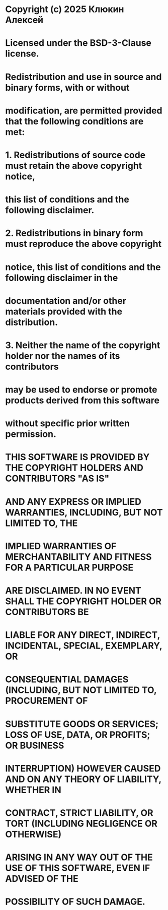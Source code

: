 # Copyright (c) 2025 Клюкин Алексей

# Licensed under the BSD-3-Clause license.

# Redistribution and use in source and binary forms, with or without
# modification, are permitted provided that the following conditions are met:

# 1. Redistributions of source code must retain the above copyright notice,
#    this list of conditions and the following disclaimer.
#
# 2. Redistributions in binary form must reproduce the above copyright
#    notice, this list of conditions and the following disclaimer in the
#    documentation and/or other materials provided with the distribution.

# 3. Neither the name of the copyright holder nor the names of its contributors
#    may be used to endorse or promote products derived from this software
#    without specific prior written permission.

# THIS SOFTWARE IS PROVIDED BY THE COPYRIGHT HOLDERS AND CONTRIBUTORS "AS IS"
# AND ANY EXPRESS OR IMPLIED WARRANTIES, INCLUDING, BUT NOT LIMITED TO, THE
# IMPLIED WARRANTIES OF MERCHANTABILITY AND FITNESS FOR A PARTICULAR PURPOSE
# ARE DISCLAIMED. IN NO EVENT SHALL THE COPYRIGHT HOLDER OR CONTRIBUTORS BE
# LIABLE FOR ANY DIRECT, INDIRECT, INCIDENTAL, SPECIAL, EXEMPLARY, OR
# CONSEQUENTIAL DAMAGES (INCLUDING, BUT NOT LIMITED TO, PROCUREMENT OF
# SUBSTITUTE GOODS OR SERVICES; LOSS OF USE, DATA, OR PROFITS; OR BUSINESS
# INTERRUPTION) HOWEVER CAUSED AND ON ANY THEORY OF LIABILITY, WHETHER IN
# CONTRACT, STRICT LIABILITY, OR TORT (INCLUDING NEGLIGENCE OR OTHERWISE)
# ARISING IN ANY WAY OUT OF THE USE OF THIS SOFTWARE, EVEN IF ADVISED OF THE
# POSSIBILITY OF SUCH DAMAGE.
